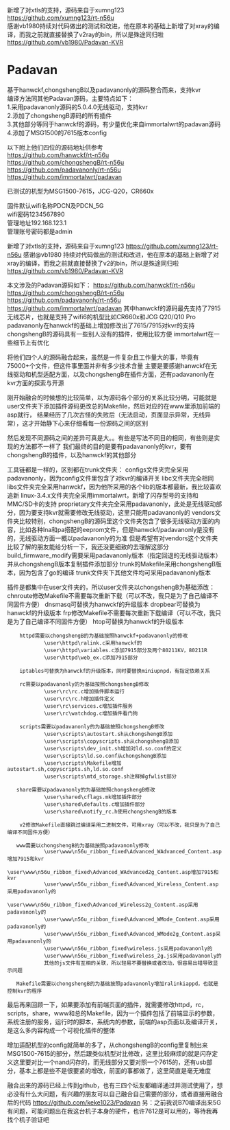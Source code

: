 新增了对xtls的支持，源码来自于xumng123  
https://github.com/xumng123/rt-n56u  
感谢vb1980持续对代码做出的测试和改进，他在原本的基础上新增了对xray的编译，而我之前就直接替换了v2ray的bin，所以是殊途同归啦  
https://github.com/vb1980/Padavan-KVR  
  
# Padavan
基于hanwckf,chongshengB以及padavanonly的源码整合而来，支持kvr  
编译方法同其他Padavan源码，主要特点如下：  
1.采用padavanonly源码的5.0.4.0无线驱动，支持kvr  
2.添加了chongshengB源码的所有插件  
3.其他部分等同于hanwckf的源码，有少量优化来自immortalwrt的padavan源码  
4.添加了MSG1500的7615版本config  
  
以下附上他们四位的源码地址供参考  
https://github.com/hanwckf/rt-n56u  
https://github.com/chongshengB/rt-n56u  
https://github.com/padavanonly/rt-n56u  
https://github.com/immortalwrt/padavan  

已测试的机型为MSG1500-7615，JCG-Q20，CR660x  
  
固件默认wifi名称PDCN及PDCN_5G  
wifi密码1234567890  
管理地址192.168.123.1  
管理账号密码都是admin  

新增了对xtls的支持，源码来自于xumng123
https://github.com/xumng123/rt-n56u
感谢@vb1980 持续对代码做出的测试和改进，他在原本的基础上新增了对xray的编译，而我之前就直接替换了v2的bin，所以是殊途同归啦
https://github.com/vb1980/Padavan-KVR

本文涉及的Padavan源码如下：
https://github.com/hanwckf/rt-n56u
https://github.com/chongshengB/rt-n56u
https://github.com/padavanonly/rt-n56u
https://github.com/immortalwrt/padavan
其中hanwckf的源码最先支持了7915无线芯片，也就是支持了wifi6的机型比如CR660x和JCG Q20/Q10 Pro
padavanonly在hanwckf的基础上增加修改出了7615/7915对kvr的支持
chongshengB的源码具有一些别人没有的插件，使用比较方便
immortalwrt在一些细节上有优化

将他们四个人的源码融合起来，虽然是一件复杂且工作量大的事，毕竟有75000+个文件，但这件事里面并非有多少技术含量
主要是要感谢hanwckf在无线驱动和机型适配方面，以及chongshengB在插件方面，还有padavanonly在kvr方面的探索与开源

刚开始融合的时候想的比较简单，以为源码各个部分的关系比较分明，可能就是user文件夹下添加插件源码更改总的Makefile，然后对应的在www里添加前端的asp就行，
结果经历了几次古怪的失败后（无法启动，页面显示异常，无线异常），这才开始静下心来仔细看每一份源码之间的区别

然后发现不同源码之间的差异可真是大。。有些是写法不同目的相同，有些则是实现的方法都不一样了
我们最终的目的是要有padavanonly的kvr，要有chongshengB的插件，以及hanwckf的其他部分

工具链都是一样的，区别都在trunk文件夹：
configs文件夹完全采用padavanonly，因为config文件里包含了对kvr的编译开关
libc文件夹完全相同
libs文件夹完全采用hanwckf，因为他所采用的各个lib的版本都最新，我比较喜欢追新
linux-3.4.x文件夹完全采用immortalwrt，新增了闪存型号的支持和MMC/SD卡的支持
proprietary文件夹完全采用padavanonly，此处是无线驱动部分，因为要支持kvr就需要修改无线驱动，这里只能用padavanonly的
vendors文件夹比较特别，chongshengB的源码里这个文件夹包含了很多无线驱动方面的内容，比如各种lna和pa搭配的eeprom文件，但是hanwckf/padavanonly是没有的，无线驱动方面一概以padavanonly的为准
但是希望有对vendors这个文件夹比较了解的朋友能给分析一下，我还没更细致的去理解这部分
build_firmware_modify需要采用padavanonly版本（指定回退的无线驱动版本）并从chongshengB版本复制插件添加部分
trunk的Makefile采用chongshengB版本，因为包含了go的编译
trunk文件夹下其他文件均可采用padavanonly版本

插件是都集中在user文件夹的，所以user文件夹以chongshengB为基础添改：
        chnroute修改Makefile不需要每次重新下载（可以不改，我只是为了自己编译不同固件方便）
        dnsmasq可替换为hanwckf的升级版本
        dropbear可替换为hanwckf的升级版本
        frp修改Makefile不需要每次重新下载编译（可以不改，我只是为了自己编译不同固件方便）
        htop可替换为hanwckf的升级版本

        httpd需要以chongshengB的为基础按照hanwckf+padavanonly的修改
                \user\httpd\ralink.c采用hanwckf的
                \user\httpd\variables.c添加7915部分及两个80211KV，80211R
                \user\httpd\web_ex.c添加7915部分

        iptables可替换为hanwckf的升级版本，同时要替换miniupnpd，有指定依赖关系

        rc需要以padavanonly的为基础按照chongshengB修改
                \user\rc\rc.c增加插件脚本运行
                \user\rc\rc.h增加插件定义
                \user\rc\services.c增加插件服务
                \user\rc\watchdog.c增加插件看门狗

        scripts需要以padavanonly的为基础按照chongshengB修改
                \user\scripts\autostart.sh从chongshengB添加
                \user\scripts\copyscripts.sh从chongshengB添加
                \user\scripts\dev_init.sh增加对ld.so.conf的定义
                \user\scripts\ld.so.conf从chongshengB添加
                \user\scripts\Makefile增加autostart.sh,copyscripts.sh,ld.so.conf
                \user\scripts\mtd_storage.sh注释掉gfwlist部分

       share需要以padavanonly的为基础按照chongshengB修改
                \user\shared\cflags.mk增加插件部分
                \user\shared\defaults.c增加插件部分
                \user\shared\notify_rc.h使用chongshengB的版本

        v2修改Makefile直接跳过编译采用二进制文件，可用xray（可以不改，我只是为了自己编译不同固件方便）

       www需要以chongshengB的为基础按照padavanonly修改
                \user\www\n56u_ribbon_fixed\Advanced_WAdvanced_Content.asp增加7915和kvr
                \user\www\n56u_ribbon_fixed\Advanced_WAdvanced2g_Content.asp增加7915和kvr
                \user\www\n56u_ribbon_fixed\Advanced_Wireless_Content.asp采用padavanonly的
                \user\www\n56u_ribbon_fixed\Advanced_Wireless2g_Content.asp采用padavanonly的
                \user\www\n56u_ribbon_fixed\Advanced_WMode_Content.asp采用padavanonly的
                \user\www\n56u_ribbon_fixed\Advanced_WMode2g_Content.asp采用padavanonly的
                \user\www\n56u_ribbon_fixed\wireless.js采用padavanonly的
                \user\www\n56u_ribbon_fixed\wireless_2g.js采用padavanonly的
                其他的js文件有互相的关联，所以轻易不要替换或者改动，很容易出错导致显示问题

       Makefile需要以chongshengB的为基础按照padavanonly增加ralinkiappd，也就是控制kvr的程序

最后再来回顾一下，如果要添加有前端页面的插件，就需要修改httpd，rc，scripts，share，www和总的Makefile，因为一个插件包括了前端显示的参数，系统注册的服务，运行时的脚本，系统内的参数，前端的asp页面以及编译开关，是这么多内容构成一个可视化插件的整体

增加适配机型的config就简单的多了，从chongshengB的config里复制出来MSG1500-7615的部分，然后跟类似机型对比修改，这里比较麻烦的就是闪存定义这里要对比一个nand闪存的，而无线部分又要对照一个7615的，还有usb部分，基本上都是些不是很要紧的增改，前面的事都做了，这里简直是毫无难度

融合出来的源码已经上传到github，也有三四个坛友都编译通过并测试使用了，想必没有什么大问题，有兴趣的朋友可以自己融合自己需要的部分，或者直接用融合后的代码
https://github.com/keke1023/Padavan
另：之前我说B70编译出来5G有问题，可能问题出在我这台机子本身的硬件，也许7612是可以用的，等待我再找个机子验证吧
